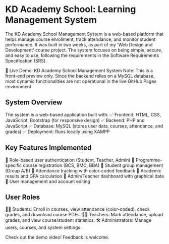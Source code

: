 # KD Academy School: Learning Management System
The KD Academy School Management System is a web-based platform that helps manage course enrollment, track attendance, and monitor student performance. It was built in two weeks, as part of my 'Web Design and Development' course project. The system focuses on being simple, secure, and easy to use, following the requirements in the Software Requirements Specification (SRS). 

🔗 Live Demo: KD Academy School Management System
Note: This is a front-end preview only. Since the backend relies on a MySQL database, most dynamic functionalities are not operational in the live GitHub Pages environment.

## System Overview
The system is a web-based application built with:
 ✅ Frontend: HTML, CSS, JavaScript, Bootstrap (for responsive design)
 ✅ Backend: PHP and JavaScript
 ✅ Database: MySQL (stores user data, courses, attendance, and grades)
 ✅ Deployment: Runs locally using XAMPP

## Key Features Implemented
🔹 Role-based user authentication (Student, Teacher, Admin)
 🔹 Programme-specific course registration (BCS, BMC, BBA)
 🔹 Student group management (Group A/B)
 🔹 Attendance tracking with color-coded feedback
 🔹 Academic results and GPA calculation
 🔹 Admin/Teacher dashboard with graphical data
 🔹 User management and account editing

## User Roles
👨‍🎓 Students: Enroll in courses, view attendance (color-coded), check grades, and download course PDFs.
👩‍🏫 Teachers: Mark attendance, upload grades, and view course/student statistics.
🛠️ Administrators: Manage users, courses, and system settings.

Check out the demo video! Feedback is welcome. 

